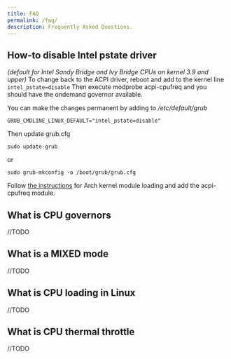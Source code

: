 ```yaml
---
title: FAQ
permalink: /faq/
description: Frequently Asked Questions.
---
```


## How-to disable  Intel pstate driver

_(default for Intel Sandy Bridge and Ivy Bridge CPUs on kernel 3.9 and upper)_
To change back to the ACPI driver, reboot and add to the kernel line `intel_pstate=disable`
Then execute modprobe acpi-cpufreq and you should have the ondemand governor available.

You can make the changes permanent by adding to _/etc/default/grub_
```
GRUB_CMDLINE_LINUX_DEFAULT="intel_pstate=disable"
```
Then update grub.cfg
```
sudo update-grub
```
or
```
sudo grub-mkconfig -o /boot/grub/grub.cfg
```
Follow [the instructions](https://wiki.archlinux.org/index.php/CPU_frequency_scaling) for Arch kernel module loading and add the acpi-cpufreq module.

## What is CPU governors
//TODO

## What is a MIXED mode
//TODO

## What is CPU loading in Linux
//TODO

## What is CPU thermal throttle
//TODO
